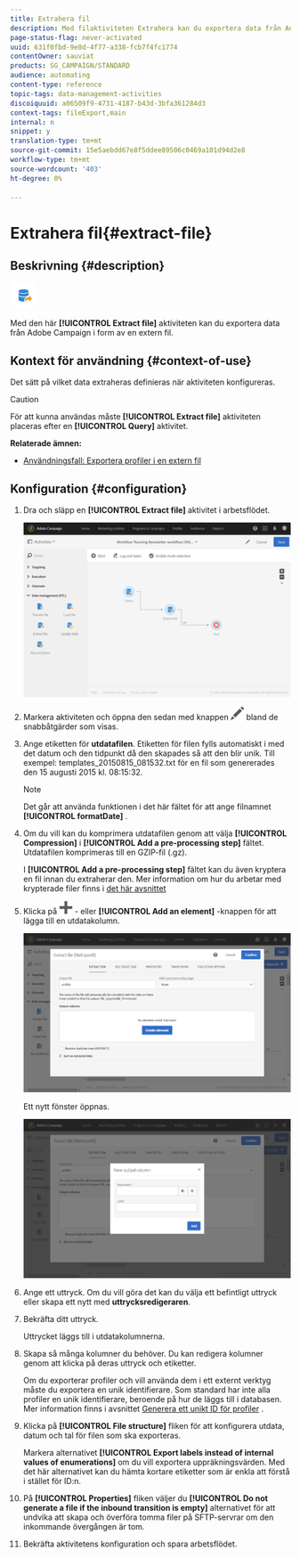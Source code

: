 ```yaml
---
title: Extrahera fil
description: Med filaktiviteten Extrahera kan du exportera data från Adobe Campaign i form av en extern fil.
page-status-flag: never-activated
uuid: 631f0fbd-9e8d-4f77-a338-fcb7f4fc1774
contentOwner: sauviat
products: SG_CAMPAIGN/STANDARD
audience: automating
content-type: reference
topic-tags: data-management-activities
discoiquuid: a06509f9-4731-4187-b43d-3bfa361284d3
context-tags: fileExport,main
internal: n
snippet: y
translation-type: tm+mt
source-git-commit: 15e5aebdd67e8f5ddee89506c0469a101d94d2e8
workflow-type: tm+mt
source-wordcount: '403'
ht-degree: 0%

---
```



# Extrahera fil{#extract-file}

## Beskrivning {#description}

![](assets/export.png)

Med den här **[!UICONTROL Extract file]** aktiviteten kan du exportera data från Adobe Campaign i form av en extern fil.

## Kontext för användning {#context-of-use}

Det sätt på vilket data extraheras definieras när aktiviteten konfigureras.

>[!CAUTION]
>
>För att kunna användas måste **[!UICONTROL Extract file]** aktiviteten placeras efter en **[!UICONTROL Query]** aktivitet.

**Relaterade ämnen:**

* [Användningsfall: Exportera profiler i en extern fil](../../automating/using/exporting-profiles-in-file.md)

## Konfiguration {#configuration}

1. Dra och släpp en **[!UICONTROL Extract file]** aktivitet i arbetsflödet.

   ![](assets/wkf_data_export1.png)

1. Markera aktiviteten och öppna den sedan med knappen ![](assets/edit_darkgrey-24px.png) bland de snabbåtgärder som visas.
1. Ange etiketten för **utdatafilen**. Etiketten för filen fylls automatiskt i med det datum och den tidpunkt då den skapades så att den blir unik. Till exempel: templates_20150815_081532.txt för en fil som genererades den 15 augusti 2015 kl. 08:15:32.

   >[!NOTE]
   >
   >Det går att använda funktionen i det här fältet för att ange filnamnet **[!UICONTROL formatDate]** .

1. Om du vill kan du komprimera utdatafilen genom att välja **[!UICONTROL Compression]** i **[!UICONTROL Add a pre-processing step]** fältet. Utdatafilen komprimeras till en GZIP-fil (.gz).

   I **[!UICONTROL Add a pre-processing step]** fältet kan du även kryptera en fil innan du extraherar den. Mer information om hur du arbetar med krypterade filer finns i [det här avsnittet](../../automating/using/managing-encrypted-data.md)

1. Klicka på ![](assets/add_darkgrey-24px.png) - eller **[!UICONTROL Add an element]** -knappen för att lägga till en utdatakolumn.

   ![](assets/wkf_data_export2.png)

   Ett nytt fönster öppnas.

   ![](assets/wkf_data_export3.png)

1. Ange ett uttryck. Om du vill göra det kan du välja ett befintligt uttryck eller skapa ett nytt med **uttrycksredigeraren**.
1. Bekräfta ditt uttryck.

   Uttrycket läggs till i utdatakolumnerna.

1. Skapa så många kolumner du behöver. Du kan redigera kolumner genom att klicka på deras uttryck och etiketter.

   Om du exporterar profiler och vill använda dem i ett externt verktyg måste du exportera en unik identifierare. Som standard har inte alla profiler en unik identifierare, beroende på hur de läggs till i databasen. Mer information finns i avsnittet [Generera ett unikt ID för profiler](../../developing/using/configuring-the-resource-s-data-structure.md#generating-a-unique-id-for-profiles-and-custom-resources) .

1. Klicka på **[!UICONTROL File structure]** fliken för att konfigurera utdata, datum och tal för filen som ska exporteras.

   Markera alternativet **[!UICONTROL Export labels instead of internal values of enumerations]** om du vill exportera uppräkningsvärden. Med det här alternativet kan du hämta kortare etiketter som är enkla att förstå i stället för ID:n.

1. På **[!UICONTROL Properties]** fliken väljer du **[!UICONTROL Do not generate a file if the inbound transition is empty]** alternativet för att undvika att skapa och överföra tomma filer på SFTP-servrar om den inkommande övergången är tom.
1. Bekräfta aktivitetens konfiguration och spara arbetsflödet.

